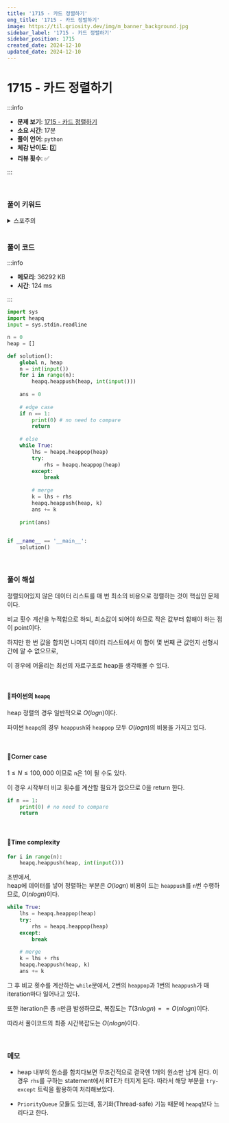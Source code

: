 ```yaml
---
title: '1715 - 카드 정렬하기'
eng_title: '1715 - 카드 정렬하기'
image: https://til.qriosity.dev/img/m_banner_background.jpg
sidebar_label: '1715 - 카드 정렬하기'
sidebar_position: 1715
created_date: 2024-12-10
updated_date: 2024-12-10
---
```


# 1715 - 카드 정렬하기

:::info

- **문제 보기**: [1715 - 카드 정렬하기](https://www.acmicpc.net/problem/1715)
- **소요 시간**: 17분
- **풀이 언어**: `python`
- **체감 난이도**: 2️⃣
- **리뷰 횟수**: ✅

:::

<br />

### 풀이 키워드

<details>
<summary>스포주의</summary>

`자료구조` `힙`

</details>

<br />

### 풀이 코드

:::info

- **메모리**: 36292 KB
- **시간**: 124 ms

:::

```python
import sys
import heapq
input = sys.stdin.readline

n = 0
heap = []

def solution():
    global n, heap
    n = int(input())
    for i in range(n):
        heapq.heappush(heap, int(input()))
    
    ans = 0
    
    # edge case
    if n == 1:
        print(0) # no need to compare
        return
    
    # else
    while True:
        lhs = heapq.heappop(heap)
        try:
            rhs = heapq.heappop(heap)
        except:
            break
        
        # merge
        k = lhs + rhs
        heapq.heappush(heap, k)
        ans += k
        
    print(ans)
    

if __name__ == '__main__':
    solution()
```

<br />

### 풀이 해설

정렬되어있지 않은 데이터 리스트를 매 번 최소의 비용으로 정렬하는 것이 핵심인 문제이다.

비교 횟수 계산을 누적합으로 하되, 최소값이 되어야 하므로 작은 값부터 합해야 하는 점이 point이다.

하지만 한 번 값을 합치면 나머지 데이터 리스트에서 이 합이 몇 번째 큰 값인지 선형시간에 알 수 없으므로,

이 경우에 어울리는 최선의 자료구조로 heap을 생각해볼 수 있다.

<br />

#### 📌파이썬의 `heapq`

heap 정렬의 경우 일반적으로 $O(logn)$이다.

파이썬 `heapq`의 경우 `heappush`와 `heappop` 모두 $O(logn)$의 비용을 가지고 있다.

<br />

#### 📌Corner case

$1 ≤ N ≤ 100{,}000$ 이므로 `n`은 1이 될 수도 있다.

이 경우 시작부터 비교 횟수를 계산할 필요가 없으므로 0을 return 한다.

```python
if n == 1:
    print(0) # no need to compare
    return
```

<br />

#### 📌Time complexity

```python
for i in range(n):
    heapq.heappush(heap, int(input()))
```
초반에서, <br />
heap에 데이터를 넣어 정렬하는 부분은 $O(logn)$ 비용이 드는 `heappush`를 `n`번 수행하므로, $O(nlogn)$이다.

```python {2,4,10}
while True:
    lhs = heapq.heappop(heap)
    try:
        rhs = heapq.heappop(heap)
    except:
        break
    
    # merge
    k = lhs + rhs
    heapq.heappush(heap, k)
    ans += k
```
그 후 비교 횟수를 계산하는 `while`문에서, 2번의 `heappop`과 1번의 `heappush`가 매 iteration마다 일어나고 있다.

또한 iteration은 총 `n`만큼 발생하므로, 복잡도는 $T(3nlogn) == O(nlogn)$이다.

따라서 풀이코드의 최종 시간복잡도는 $O(nlogn)$이다.

<br />

### 메모

- heap 내부의 원소를 합치다보면 무조건적으로 결국엔 1개의 원소만 남게 된다. 이 경우 `rhs`를 구하는 statement에서 RTE가 터지게 된다. 따라서 해당 부분을 `try-except` 트릭을 활용하여 처리해보았다.

- `PriorityQueue` 모듈도 있는데, 동기화(Thread-safe) 기능 때문에 `heapq`보다 느리다고 한다.